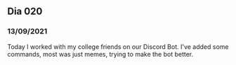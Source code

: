 ## Dia 020

### 13/09/2021

Today I worked with my college friends on our Discord Bot. I've added some commands, most was just memes, trying to make the bot better.